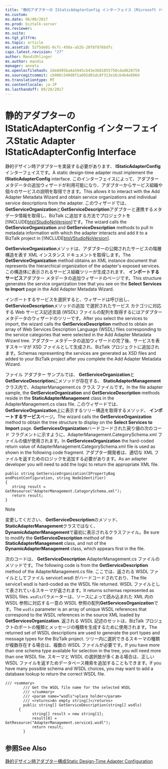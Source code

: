 ```yaml
---
title: "静的アダプターの IStaticAdapterConfig インターフェイス |Microsoft ドキュメント"
ms.custom: 
ms.date: 06/08/2017
ms.prod: biztalk-server
ms.reviewer: 
ms.suite: 
ms.tgt_pltfrm: 
ms.topic: article
ms.assetid: 52f5de01-0cfc-456a-a52b-28f8f076bdfc
caps.latest.revision: "27"
author: MandiOhlinger
ms.author: mandia
manager: anneta
ms.openlocfilehash: 2de8d95ba4a5945cb43e3681055750cdad628759
ms.sourcegitcommit: cb908c540d8f1a692d01dc8f313e16cb4b4e696d
ms.translationtype: MT
ms.contentlocale: ja-JP
ms.lasthandoff: 09/20/2017
---
```

# <a name="static-adapter-istaticadapterconfig-interface"></a><span data-ttu-id="1fe49-102">静的アダプターの IStaticAdapterConfig インターフェイス</span><span class="sxs-lookup"><span data-stu-id="1fe49-102">Static Adapter IStaticAdapterConfig Interface</span></span>
<span data-ttu-id="1fe49-103">静的デザイン時アダプターを実装する必要があります、 **IStaticAdapterConfig**インターフェイスです。</span><span class="sxs-lookup"><span data-stu-id="1fe49-103">A static design-time adapter must implement the **IStaticAdapterConfig** interface.</span></span> <span data-ttu-id="1fe49-104">このインターフェイスによって、アダプター メタデータの追加ウィザードが利用可能になり、アダプターからサービス組織や個々のサービスの説明を取得できます。</span><span class="sxs-lookup"><span data-stu-id="1fe49-104">This allows it to interact with the Add Adapter Metadata Wizard and obtain service organizations and individual service descriptions from the adapter.</span></span> <span data-ttu-id="1fe49-105">このウィザードでは、 **GetServiceOrganization**と**GetServiceDescription**アダプターと連携するメタデータ情報を取得し、BizTalk に追加する方法でプロジェクトを[!INCLUDE[btsVStudioNoVersion](../includes/btsvstudionoversion-md.md)]です。</span><span class="sxs-lookup"><span data-stu-id="1fe49-105">The wizard calls the **GetServiceOrganization** and **GetServiceDescription** methods to pull in metadata information with which the adapter interacts and add it to a BizTalk project in [!INCLUDE[btsVStudioNoVersion](../includes/btsvstudionoversion-md.md)].</span></span>  
  
 <span data-ttu-id="1fe49-106">**GetServiceOrganization**メソッドは、アダプターの公開されたサービスの階層構造を表す XML インスタンス ドキュメントを取得します。</span><span class="sxs-lookup"><span data-stu-id="1fe49-106">The **GetServiceOrganization** method obtains an XML instance document that represents the hierarchical organization of the adapter's exposed services.</span></span> <span data-ttu-id="1fe49-107">この構造体に表示されるサービス組織ツリーが生成されます、 **インポートするサービス**アダプター メタデータの追加ウィザードのページです。</span><span class="sxs-lookup"><span data-stu-id="1fe49-107">This structure generates the service organization tree that you see on the **Select Services to Import** page in the Add Adapter Metadata Wizard.</span></span>  
  
 <span data-ttu-id="1fe49-108">インポートするサービスを選択すると、ウィザードは呼び出し、 **GetServiceDescription**メソッドの追加 で選択されたサービス カテゴリに対応する Web サービス記述言語 (WSDL) ファイルの配列を取得するにはアダプター メタデータのウィザードのツリーです。</span><span class="sxs-lookup"><span data-stu-id="1fe49-108">After you select the services to import, the wizard calls the **GetServiceDescription** method to obtain an array of Web Services Description Language (WSDL) files corresponding to the service categories that were selected in the Add Adapter Metadata Wizard tree.</span></span> <span data-ttu-id="1fe49-109">アダプター メタデータの追加ウィザードの完了後、サービスを表すスキーマが XSD ファイルとして生成され、BizTalk プロジェクトに追加されます。</span><span class="sxs-lookup"><span data-stu-id="1fe49-109">Schemas representing the services are generated as XSD files and added to your BizTalk project after you complete the Add Adapter Metadata Wizard.</span></span>  
  
 <span data-ttu-id="1fe49-110">ファイル アダプター サンプルでは、 **GetServiceOrganization**と**GetServiceDescription**にメソッドが存在する、 **StaticAdapterManagement**クラス内で、AdapterManagement.cs クラス ファイルです。</span><span class="sxs-lookup"><span data-stu-id="1fe49-110">In the file adapter sample, the **GetServiceOrganization** and **GetServiceDescription** methods reside in the **StaticAdapterManagement** class in the AdapterManagement.cs class file.</span></span> <span data-ttu-id="1fe49-111">このウィザードでは、 **GetServiceOrganization**上に表示するツリー構造を取得するメソッド、 **インポートするサービス**ページ。</span><span class="sxs-lookup"><span data-stu-id="1fe49-111">The wizard calls the **GetServiceOrganization** method to obtain the tree structure to display on the **Select Services to Import** page.</span></span> <span data-ttu-id="1fe49-112">**GetServicesOrganization**ハードコードされた戻り値の次のコード フラグメントに示すように、AdapterManagement.CategorySchema.xml ファイルの値が使用されます。</span><span class="sxs-lookup"><span data-stu-id="1fe49-112">In **GetServicesOrganization** the hard-coded return value of AdapterManagement.CategorySchema.xml file is used as shown in the following code fragment.</span></span> <span data-ttu-id="1fe49-113">アダプター開発者は、適切な XML ファイルを返すためのロジックを追加する必要があります。</span><span class="sxs-lookup"><span data-stu-id="1fe49-113">As an adapter developer you will need to add the logic to return the appropriate XML file.</span></span>  
  
```  
public string GetServiceOrganization(IPropertyBag endPointConfiguration, string NodeIdentifier)   
{  
   string result = GetResource("AdapterManagement.CategorySchema.xml");  
   return result;  
}  
```  
  
> [!NOTE]
>  <span data-ttu-id="1fe49-114">変更してください、 **GetServiceDescription**のメソッド、 **StaticAdapterManagement**クラスではなく、 **DynamicAdapterManagement**で最初に表示されるクラスファイル。</span><span class="sxs-lookup"><span data-stu-id="1fe49-114">Be sure to modify the **GetServiceDescription** method of the **StaticAdapterManagement** class, and not of the **DynamicAdapterManagement** class, which appears first in the file.</span></span>  
  
 <span data-ttu-id="1fe49-115">次のコードは、 **GetServiceDescription** AdapterManagement.cs ファイルのメソッドです。</span><span class="sxs-lookup"><span data-stu-id="1fe49-115">The following code is from the **GetServiceDescription** method of the AdapterManagement.cs file.</span></span> <span data-ttu-id="1fe49-116">ここでは、返される WSDL ファイルとしてファイル service1.wsdl がハードコードされており、</span><span class="sxs-lookup"><span data-stu-id="1fe49-116">The file service1.wsdl is hard-coded as the WSDL file returned.</span></span> <span data-ttu-id="1fe49-117">WSDL ファイルとして表されているスキーマが返されます。</span><span class="sxs-lookup"><span data-stu-id="1fe49-117">It returns schemas represented as WSDL files.</span></span> <span data-ttu-id="1fe49-118">`wsdls`パラメーターは、ソースによって読み込まれた XML 内の WSDL 参照に対応する一意の WSDL 参照の配列**GetServicesOrganization**です。</span><span class="sxs-lookup"><span data-stu-id="1fe49-118">The `wsdls` parameter is an array of unique WSDL references that correspond to the WSDL references in the source XML loaded by **GetServicesOrganization**.</span></span> <span data-ttu-id="1fe49-119">返される WSDL 記述のセットは、BizTalk プロジェクトのポートの種類とメッセージの種類を生成するために使用されます。</span><span class="sxs-lookup"><span data-stu-id="1fe49-119">The returned set of WSDL descriptions are used to generate the port types and message types for the BizTalk project.</span></span> <span data-ttu-id="1fe49-120">ツリー内に選択できるスキーマの種類が複数存在する場合は、複数の WSDL ファイルが必要です。</span><span class="sxs-lookup"><span data-stu-id="1fe49-120">If you have more than one schema type available for selection in the tree, you will need more than one WSDL file.</span></span> <span data-ttu-id="1fe49-121">スキーマと WSDL の選択肢が多くある場合は、正しい WSDL ファイルを返すためデータベース検索を追加することもできます。</span><span class="sxs-lookup"><span data-stu-id="1fe49-121">If you have many possible schema and WSDL choices, you may want to add a database lookup to return the correct WSDL file.</span></span>  
  
```  
/// <summary>     
        /// Get the WSDL file name for the selected WSDL  
        /// </summary>  
        /// <param name="wsdls">place holder</param>  
        /// <returns>An empty string[]</returns>  
        public string[] GetServiceDescription(string[] wsdls)   
      {  
            string[] result = new string[1];  
            result[0] = GetResource("AdapterManagement.service1.wsdl");  
            return result;  
        }  
```  
  
## <a name="see-also"></a><span data-ttu-id="1fe49-122">参照</span><span class="sxs-lookup"><span data-stu-id="1fe49-122">See Also</span></span>  
 [<span data-ttu-id="1fe49-123">静的デザイン時アダプター構成</span><span class="sxs-lookup"><span data-stu-id="1fe49-123">Static Design-Time Adapter Configuration</span></span>](../core/static-design-time-adapter-configuration.md)